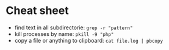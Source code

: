 # Cheat sheet

* find text in all subdirectorie: `grep -r "pattern"`
* kill processes by name: `pkill -9 "php"`
* copy a file or anything to clipboard: `cat file.log | pbcopy`


